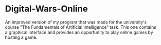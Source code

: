 # Digital-Wars-Online

An improved version of my program that was made for the university's course "The Fundamentals of Artificial Intelligence" task. This one contains a graphical interface and provides an opportunity to play online games by hosting a game.


